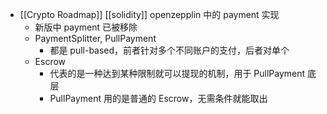 - [[Crypto Roadmap]] [[solidity]] openzepplin 中的 payment 实现
	- 新版中 payment 已被移除
	- PaymentSplitter, PullPayment
		- 都是 pull-based，前者针对多个不同账户的支付，后者对单个
	- Escrow
		- 代表的是一种达到某种限制就可以提现的机制，用于 PullPayment 底层
		- PullPayment 用的是普通的 Escrow，无需条件就能取出